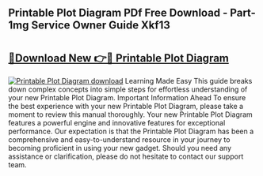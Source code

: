## Printable Plot Diagram PDf Free Download - Part-1mg Service Owner Guide Xkf13

# <h2><a href="http://dfl6x3u.blite.top/?on=Printable+Plot+Diagram">🔗Download New 👉🔴 Printable Plot Diagram</a></h2>

[![Printable Plot Diagram download](https://i.imgur.com/lujVjoI.png)](http://dfl6x3u.blite.top/?on=Printable+Plot+Diagram)
Learning Made Easy This guide breaks down complex concepts into simple steps for effortless understanding of your new Printable Plot Diagram. Important Information Ahead To ensure the best experience with your new Printable Plot Diagram, please take a moment to review this manual thoroughly. Your new Printable Plot Diagram features a powerful engine and innovative features for exceptional performance. Our expectation is that the Printable Plot Diagram has been a comprehensive and easy-to-understand resource in your journey to becoming proficient in using your new gadget. Should you need any assistance or clarification, please do not hesitate to contact our support team.
